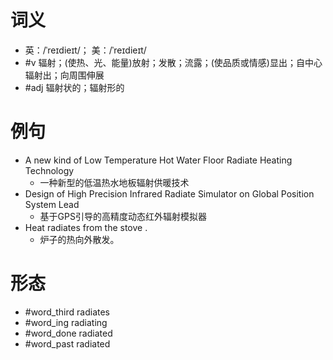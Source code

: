 # 词义
- 英：/ˈreɪdieɪt/； 美：/ˈreɪdieɪt/
- #v 辐射；(使热、光、能量)放射；发散；流露；(使品质或情感)显出；自中心辐射出；向周围伸展
- #adj 辐射状的；辐射形的
# 例句
- A new kind of Low Temperature Hot Water Floor Radiate Heating Technology
	- 一种新型的低温热水地板辐射供暖技术
- Design of High Precision Infrared Radiate Simulator on Global Position System Lead
	- 基于GPS引导的高精度动态红外辐射模拟器
- Heat radiates from the stove .
	- 炉子的热向外散发。
# 形态
- #word_third radiates
- #word_ing radiating
- #word_done radiated
- #word_past radiated
